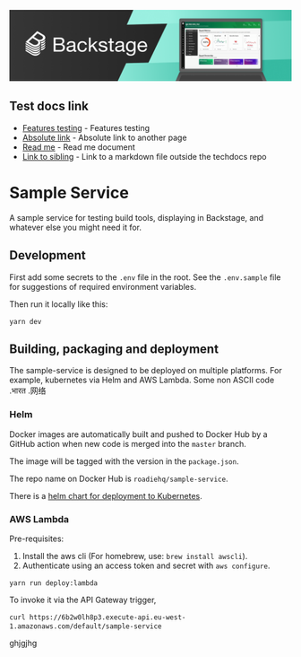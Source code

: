 ![alt-text](docs/assets/headline.png "CC BY-NC-SA 4.0")

## Test docs link
- [Features testing](docs/feature-testing.md) - Features testing
- [Absolute link](https://roadie.roadie.so/docs/default/Component/sample-service-2/feature-testing/) - Absolute link to another page
- [Read me](README.md) - Read me document
- [Link to sibling](./LINK_ME.md) - Link to a markdown file outside the techdocs repo

# Sample Service

A sample service for testing build tools, displaying in Backstage, and whatever
else you might need it for.

## Development

First add some secrets to the `.env` file in the root. See the `.env.sample` file for suggestions
of required environment variables.

Then run it locally like this:

```
yarn dev
```

## Building, packaging and deployment

The sample-service is designed to be deployed on multiple platforms. For example,
kubernetes via Helm and AWS Lambda.
Some non ASCII code .भारत .网络

### Helm

Docker images are automatically built and pushed to Docker Hub by a GitHub action when
new code is merged into the `master` branch.

The image will be tagged with the version in the `package.json`.

The repo name on Docker Hub is `roadiehq/sample-service`.

There is a [helm chart for deployment to Kubernetes](https://github.com/RoadieHQ/helm-charts/tree/master/sample-service).

### AWS Lambda

Pre-requisites:

 1. Install the aws cli (For homebrew, use: `brew install awscli`).
 2. Authenticate using an access token and secret with `aws configure`.

```shell
yarn run deploy:lambda
```

To invoke it via the API Gateway trigger,

```shell
curl https://6b2w0lh8p3.execute-api.eu-west-1.amazonaws.com/default/sample-service
```
ghjgjhg